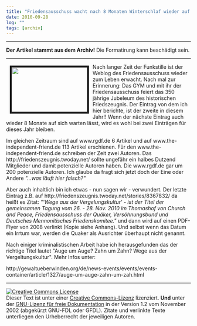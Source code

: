 ```yaml
---
title: "Friedensausschuss wacht nach 8 Monaten Winterschlaf wieder auf."
date: 2010-09-28
log: ""
tags: [archiv]
---
```

<hr><b>Der Artikel stammt aus dem Archiv!</b> Die Formatirung kann beschädigt sein.<hr>
<p><a href="http://www.the-independent-friend.de/?q=system/files/friedensblog_2010_09_28.png"><img align="left" width="206" vspace="5" hspace="10" height="121" border="5" src="http://www.the-independent-friend.de/?q=system/files/friedensblog_2010_09_28.png" alt="" /></a>Nach langer Zeit der Funkstille ist der Weblog des Friedensausschuss wieder zum Leben erwacht. Nach mal zur Erinnerung: Das GYM und mit ihr der Friedensausschuss feiert das 350 j&auml;hrige Jubeleum des historischen Friedszeugnis. Der Eintrag von dem ich hier berichte, ist der zweite in diesem Jahr!! Wenn der n&auml;chste Eintrag auch wieder 8 Monate auf sich warten l&auml;sst, wird es wohl bei zwei Eintr&auml;gen f&uuml;r dieses Jahr bleiben.</p>
<!--break-->
<p>Im gleichen Zeitraum sind auf www.rgdf.de 6 Artikel und auf www.the-independent-friend.de 113 Artikel erschienen. F&uuml;r den www.the-independent-friend.de schreiben der Zeit zwei Autoren. Das http://friedenszeugnis.twoday.net/ sollte ungef&auml;hr ein halbes Dutzend Mitglieder und damit potenzielle Autoren haben. Die www.rgdf.de gar um 200 potenzielle Autoren. Ich glaube da fragt sich jetzt doch der Eine oder Andere <i>&quot;...was l&auml;uft hier falsch?&quot;</i></p>
<p>Aber auch inhaltlich bin ich etwas - nun sagen wir - verwundert. Der letzte Eintrag z.B. auf http://friedenszeugnis.twoday.net/stories/8367832/ da hei&szlig;t es Zitat: <i>&quot;'Wege aus der Vergelungskultur' - ist der Titel der gemeinsamen Tagung vom 26. - 28. Nov. 2010 im Thomashof von Church and Peace, Friedensausschuss der Qu&auml;ker, Vers&ouml;hnungsbund und Deutsches Mennonitisches Friedenskomitee.&quot;</i> und dann wird auf einen PDF-Flyer von 2008 verlinkt (Kopie siehe Anhang). Und selbst wenn das Datum ein Irrtum war, werden die Quaker als Ausrichter &uuml;berhaupt nicht genannt.</p>
<p>Nach einiger kriminalistischen Arbeit habe ich herausgefunden das der richtige Titel lautet &quot;Auge um Auge? Zahn um Zahn? Wege aus der Vergeltungskultur&quot;. Mehr Infos unter:</p>
<p>http://gewaltueberwinden.org/de/news-events/events/events-container/article/1327/auge-um-auge-zahn-um-zah.html</p>
<hr />
<p><a rel="license" href="http://creativecommons.org/licenses/by-sa/3.0/de/"><img alt="Creative Commons License" style="border-width: 0pt;" src="http://i.creativecommons.org/l/by-sa/3.0/de/88x31.png" /></a><br />
Dieser <span xmlns:dc="http://purl.org/dc/elements/1.1/" href="http://purl.org/dc/dcmitype/Text" rel="dc:type">Text</span> ist unter einer <a rel="license" href="http://creativecommons.org/licenses/by-sa/3.0/de/">Creative Commons-Lizenz</a> lizenziert. <b>Und</b> unter der <a href="http://de.wikipedia.org/wiki/GFDL">GNU-Lizenz f&uuml;r freie Dokumentation</a> in der Version 1.2 vom November 2002 (abgek&uuml;rzt GNU-FDL oder GFDL). Zitate und verlinkte Texte unterliegen den Urheberrecht der jeweiligen Autoren.</p>
